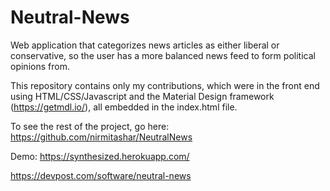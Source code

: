# Neutral-News
Web application that categorizes news articles as either liberal or conservative, so the user has a more balanced news feed to form political opinions from. </br>

This repository contains only my contributions, which were in the front end using HTML/CSS/Javascript and the Material Design framework (https://getmdl.io/), all embedded in the index.html file.  

To see the rest of the project, go here: https://github.com/nirmitashar/NeutralNews

Demo: https://synthesized.herokuapp.com/

https://devpost.com/software/neutral-news
